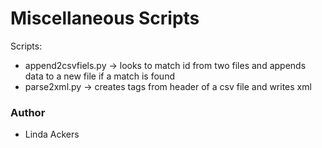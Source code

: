 # Miscellaneous Scripts

Scripts:

* append2csvfiels.py -> looks to match id from two files and appends data to a new file if a match is found
* parse2xml.py -> creates tags from header of a csv file and writes xml

### Author

* Linda Ackers
